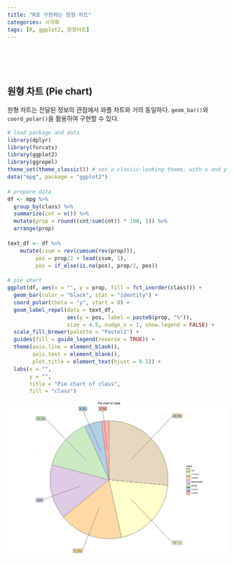 ```yaml
---
title: "R로 구현하는 원형 차트"
categories: 시각화
tags: [R, ggplot2, 원형차트]
---
```


<div style="margin-bottom:100px;"></div>

## 원형 차트 (Pie chart)

원형 차트는 전달된 정보의 관점에서 와플 차트와 거의 동일하다. `geom_bar()`와 `coord_polar()`을 활용하여 구현할 수 있다.

```r
# load package and data
library(dplyr)
library(forcats)
library(ggplot2)
library(ggrepel)
theme_set(theme_classic()) # set a classic-looking theme, with x and y axis lines and no grid lines
data("mpg", package = "ggplot2")

# prepare data
df <- mpg %>% 
  group_by(class) %>% 
  summarize(cnt = n()) %>% 
  mutate(prop = round((cnt/sum(cnt)) * 100, 1)) %>% 
  arrange(prop)

text_df <- df %>% 
    mutate(csum = rev(cumsum(rev(prop))), 
         pos = prop/2 + lead(csum, 1),
         pos = if_else(is.na(pos), prop/2, pos))

# pie chart
ggplot(df, aes(x = "", y = prop, fill = fct_inorder(class))) +
  geom_bar(color = "black", stat = "identity") +
  coord_polar(theta = "y", start = 0) +
  geom_label_repel(data = text_df,
                   aes(y = pos, label = paste0(prop, "%")),
                   size = 4.5, nudge_x = 1, show.legend = FALSE) +
  scale_fill_brewer(palette = "Pastel1") +
  guides(fill = guide_legend(reverse = TRUE)) +
  theme(axis.line = element_blank(), 
        axis.text = element_blank(), 
        plot.title = element_text(hjust = 0.5)) +
  labs(x = "", 
       y = "", 
       title = "Pie chart of class", 
       fill = "class")
```

![](/public/img/2022-06-22-visualization-summary/pie_chart-1.png)